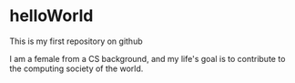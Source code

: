 # helloWorld
This is my first repository on github

I am a female from a CS background, and my life's goal is to contribute to the computing society of the world.
